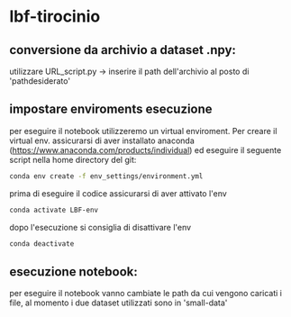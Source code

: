 # lbf-tirocinio

## conversione da archivio a dataset .npy:<br>
utilizzare URL_script.py -> inserire il path dell'archivio al posto di 'pathdesiderato'

## impostare enviroments esecuzione
per eseguire il notebook utilizzeremo un virtual enviroment. Per creare il virtual env. assicurarsi di aver installato anaconda (https://www.anaconda.com/products/individual) ed eseguire il seguente script nella home directory del git:
```bash
conda env create -f env_settings/environment.yml 
```
prima di eseguire il codice assicurarsi di aver attivato l'env  
```bash 
conda activate LBF-env
``` 
dopo l'esecuzione si consiglia di disattivare l'env 
```bash 
conda deactivate
```

## esecuzione notebook: 
per eseguire il notebook vanno cambiate le path da cui vengono caricati i file, al momento i due dataset utilizzati sono in 'small-data'



